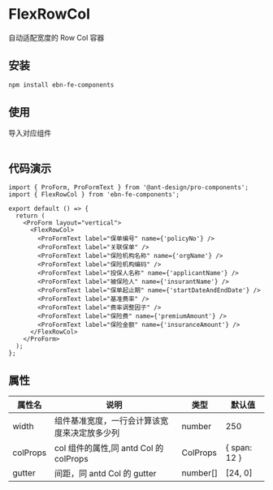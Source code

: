 # FlexRowCol

自动适配宽度的 Row Col 容器

## 安装

```bash
npm install ebn-fe-components
```

## 使用

导入对应组件

```tsx | pure

```

## 代码演示

```tsx
import { ProForm, ProFormText } from '@ant-design/pro-components';
import { FlexRowCol } from 'ebn-fe-components';

export default () => {
  return (
    <ProForm layout="vertical">
      <FlexRowCol>
        <ProFormText label="保单编号" name={'policyNo'} />
        <ProFormText label="关联保单" />
        <ProFormText label="保险机构名称" name={'orgName'} />
        <ProFormText label="保险机构编码" />
        <ProFormText label="投保人名称" name={'applicantName'} />
        <ProFormText label="被保险人" name={'insurantName'} />
        <ProFormText label="保单起止期" name={'startDateAndEndDate'} />
        <ProFormText label="基准费率" />
        <ProFormText label="费率调整因子" />
        <ProFormText label="保险费" name={'premiumAmount'} />
        <ProFormText label="保险金额" name={'insuranceAmount'} />
      </FlexRowCol>
    </ProForm>
  );
};
```

## 属性

| 属性名   | 说明                                         | 类型     | 默认值       |
| -------- | -------------------------------------------- | -------- | ------------ |
| width    | 组件基准宽度，一行会计算该宽度来决定放多少列 | number   | 250          |
| colProps | col 组件的属性,同 antd Col 的 colProps       | ColProps | { span: 12 } |
| gutter   | 间距，同 antd Col 的 gutter                  | number[] | [24, 0]      |
